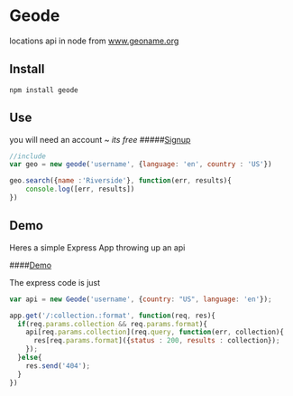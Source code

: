 # Geode

locations api in node from www.geoname.org

## Install

```shell
npm install geode
```

## Use

you will need an account ~ *its free*
#####[Signup](http://www.geonames.org/login)

```javascript
//include
var geo = new geode('username', {language: 'en', country : 'US'})

geo.search({name :'Riverside'}, function(err, results){
	console.log([err, results])
})
```

## Demo

Heres a simple Express App throwing up an api 

####[Demo](http://geode-demo.herokuapp.com/search.json?q=riverside&maxRows=2)

The express code is just

```javascript
var api = new Geode('username', {country: "US", language: 'en'});

app.get('/:collection.:format', function(req, res){
  if(req.params.collection && req.params.format){
    api[req.params.collection](req.query, function(err, collection){
      res[req.params.format]({status : 200, results : collection});
    });
  }else{
    res.send('404');
  }
})
```

